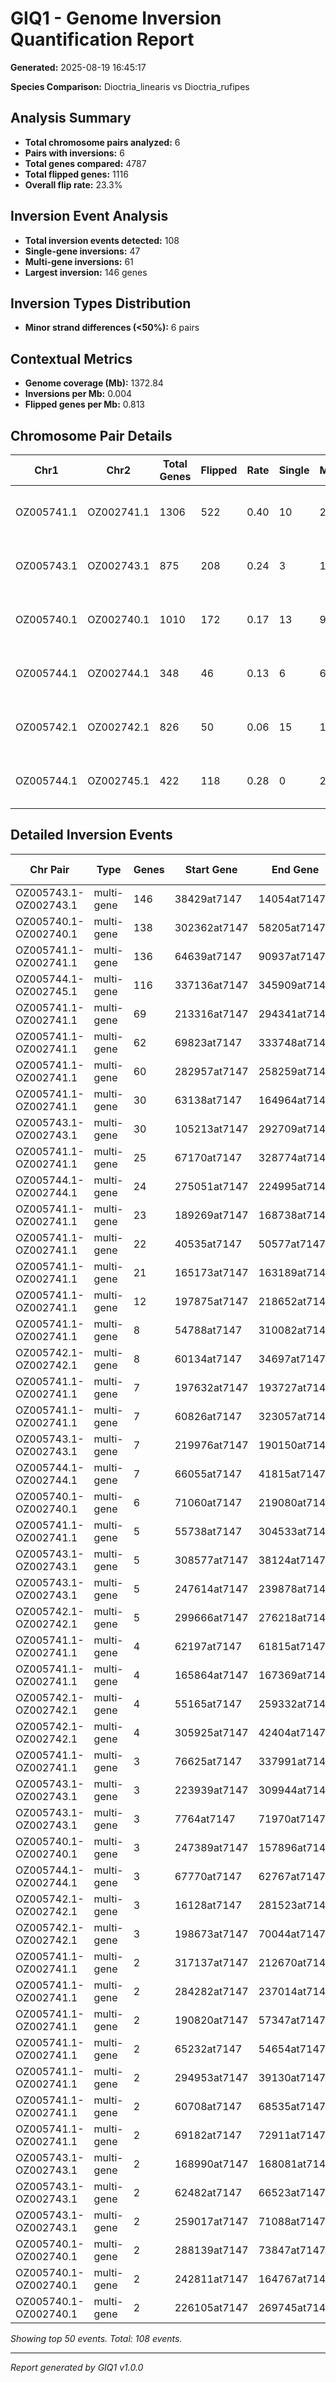 # GIQ1 - Genome Inversion Quantification Report

**Generated:** 2025-08-19 16:45:17

**Species Comparison:** Dioctria_linearis vs Dioctria_rufipes

## Analysis Summary

- **Total chromosome pairs analyzed:** 6
- **Pairs with inversions:** 6
- **Total genes compared:** 4787
- **Total flipped genes:** 1116
- **Overall flip rate:** 23.3%

## Inversion Event Analysis

- **Total inversion events detected:** 108
- **Single-gene inversions:** 47
- **Multi-gene inversions:** 61
- **Largest inversion:** 146 genes

## Inversion Types Distribution

- **Minor strand differences (<50%):** 6 pairs

## Contextual Metrics

- **Genome coverage (Mb):** 1372.84
- **Inversions per Mb:** 0.004
- **Flipped genes per Mb:** 0.813

## Chromosome Pair Details

| Chr1 | Chr2 | Total Genes | Flipped | Rate | Single | Multi | Largest | Type |
|------|------|-------------|---------|------|--------|-------|---------|------|
| OZ005741.1 | OZ002741.1 | 1306 | 522 | 0.40 | 10 | 24 | 136 | Minor strand differences (<50%) |
| OZ005743.1 | OZ002743.1 | 875 | 208 | 0.24 | 3 | 10 | 146 | Minor strand differences (<50%) |
| OZ005740.1 | OZ002740.1 | 1010 | 172 | 0.17 | 13 | 9 | 138 | Minor strand differences (<50%) |
| OZ005744.1 | OZ002744.1 | 348 | 46 | 0.13 | 6 | 6 | 24 | Minor strand differences (<50%) |
| OZ005742.1 | OZ002742.1 | 826 | 50 | 0.06 | 15 | 10 | 8 | Minor strand differences (<50%) |
| OZ005744.1 | OZ002745.1 | 422 | 118 | 0.28 | 0 | 2 | 116 | Minor strand differences (<50%) |

## Detailed Inversion Events

| Chr Pair | Type | Genes | Start Gene | End Gene | Dioctria_linearis Coordinates | Dioctria_rufipes Coordinates | Span (bp) |
|----------|------|-------|------------|----------|------------------------------|--------------------------------|------------|
| OZ005743.1-OZ002743.1 | multi-gene | 146 | 38429at7147 | 14054at7147 | 105,587,148 - 142,220,243 | 126,792,394 - 83,492,289 | 36,633,095 |
| OZ005740.1-OZ002740.1 | multi-gene | 138 | 302362at7147 | 58205at7147 | 307,841,306 - 330,742,269 | 354,312,893 - 330,734,631 | 22,900,963 |
| OZ005741.1-OZ002741.1 | multi-gene | 136 | 64639at7147 | 90937at7147 | 36,204,250 - 55,967,246 | 43,767,511 - 48,386,124 | 19,762,996 |
| OZ005744.1-OZ002745.1 | multi-gene | 116 | 337136at7147 | 345909at7147 | 16,067,634 - 29,811,761 | 38,680,810 - 21,850,132 | 13,744,127 |
| OZ005741.1-OZ002741.1 | multi-gene | 69 | 213316at7147 | 294341at7147 | 287,945,616 - 298,970,901 | 287,252,488 - 288,525,799 | 11,025,285 |
| OZ005741.1-OZ002741.1 | multi-gene | 62 | 69823at7147 | 333748at7147 | 261,987,594 - 275,182,072 | 227,449,678 - 227,948,471 | 13,194,478 |
| OZ005741.1-OZ002741.1 | multi-gene | 60 | 282957at7147 | 258259at7147 | 306,073,253 - 320,503,264 | 275,442,996 - 259,182,651 | 14,430,011 |
| OZ005741.1-OZ002741.1 | multi-gene | 30 | 63138at7147 | 164964at7147 | 242,271,696 - 249,329,711 | 184,304,967 - 189,144,018 | 7,058,015 |
| OZ005743.1-OZ002743.1 | multi-gene | 30 | 105213at7147 | 292709at7147 | 64,404,020 - 70,611,298 | 45,027,669 - 42,111,278 | 6,207,278 |
| OZ005741.1-OZ002741.1 | multi-gene | 25 | 67170at7147 | 328774at7147 | 303,699,802 - 305,974,399 | 277,950,886 - 275,550,822 | 2,274,597 |
| OZ005744.1-OZ002744.1 | multi-gene | 24 | 275051at7147 | 224995at7147 | 179,508,487 - 184,273,562 | 119,277,880 - 119,557,319 | 4,765,075 |
| OZ005741.1-OZ002741.1 | multi-gene | 23 | 189269at7147 | 168738at7147 | 63,030,560 - 65,112,289 | 45,207,514 - 58,810,155 | 2,081,729 |
| OZ005741.1-OZ002741.1 | multi-gene | 22 | 40535at7147 | 50577at7147 | 224,067,722 - 227,125,015 | 188,566,363 - 185,366,295 | 3,057,293 |
| OZ005741.1-OZ002741.1 | multi-gene | 21 | 165173at7147 | 163189at7147 | 55,976,318 - 57,657,201 | 48,376,319 - 46,587,893 | 1,680,883 |
| OZ005741.1-OZ002741.1 | multi-gene | 12 | 197875at7147 | 218652at7147 | 203,047,554 - 205,227,497 | 177,643,976 - 175,405,684 | 2,179,943 |
| OZ005741.1-OZ002741.1 | multi-gene | 8 | 54788at7147 | 310082at7147 | 221,510,941 - 222,093,708 | 175,369,574 - 174,564,501 | 582,767 |
| OZ005742.1-OZ002742.1 | multi-gene | 8 | 60134at7147 | 34697at7147 | 259,840,823 - 260,064,957 | 203,409,716 - 203,186,208 | 224,134 |
| OZ005741.1-OZ002741.1 | multi-gene | 7 | 197632at7147 | 193727at7147 | 209,946,183 - 210,670,887 | 173,062,796 - 172,237,554 | 724,704 |
| OZ005741.1-OZ002741.1 | multi-gene | 7 | 60826at7147 | 323057at7147 | 230,691,822 - 230,841,767 | 217,012,767 - 173,464,979 | 149,945 |
| OZ005743.1-OZ002743.1 | multi-gene | 7 | 219976at7147 | 190150at7147 | 55,841,402 - 63,326,292 | 49,243,886 - 45,340,550 | 7,484,890 |
| OZ005744.1-OZ002744.1 | multi-gene | 7 | 66055at7147 | 41815at7147 | 102,434,613 - 104,973,587 | 55,220,173 - 55,357,714 | 2,538,974 |
| OZ005740.1-OZ002740.1 | multi-gene | 6 | 71060at7147 | 219080at7147 | 184,069,690 - 188,918,641 | 182,362,313 - 192,803,570 | 4,848,951 |
| OZ005741.1-OZ002741.1 | multi-gene | 5 | 55738at7147 | 304533at7147 | 113,455,126 - 114,152,308 | 107,249,133 - 107,510,541 | 697,182 |
| OZ005743.1-OZ002743.1 | multi-gene | 5 | 308577at7147 | 38124at7147 | 73,847,932 - 76,586,909 | 59,786,214 - 58,552,447 | 2,738,977 |
| OZ005743.1-OZ002743.1 | multi-gene | 5 | 247614at7147 | 239878at7147 | 91,407,878 - 96,492,001 | 72,822,259 - 68,012,976 | 5,084,123 |
| OZ005742.1-OZ002742.1 | multi-gene | 5 | 299666at7147 | 276218at7147 | 148,138,909 - 148,802,429 | 124,858,433 - 123,791,841 | 663,520 |
| OZ005741.1-OZ002741.1 | multi-gene | 4 | 62197at7147 | 61815at7147 | 136,480,233 - 141,518,766 | 119,639,551 - 120,225,196 | 5,038,533 |
| OZ005741.1-OZ002741.1 | multi-gene | 4 | 165864at7147 | 167369at7147 | 209,491,299 - 209,584,975 | 173,415,184 - 173,281,010 | 93,676 |
| OZ005742.1-OZ002742.1 | multi-gene | 4 | 55165at7147 | 259332at7147 | 109,902,779 - 111,835,418 | 100,068,042 - 98,602,458 | 1,932,639 |
| OZ005742.1-OZ002742.1 | multi-gene | 4 | 305925at7147 | 42404at7147 | 234,369,423 - 234,389,481 | 180,290,577 - 180,273,632 | 20,058 |
| OZ005741.1-OZ002741.1 | multi-gene | 3 | 76625at7147 | 337991at7147 | 159,418,272 - 166,095,788 | 139,398,417 - 141,525,708 | 6,677,516 |
| OZ005743.1-OZ002743.1 | multi-gene | 3 | 223939at7147 | 309944at7147 | 44,984,562 - 45,670,297 | 41,931,812 - 41,606,300 | 685,735 |
| OZ005743.1-OZ002743.1 | multi-gene | 3 | 7764at7147 | 71970at7147 | 90,508,126 - 90,700,314 | 73,424,364 - 73,237,952 | 192,188 |
| OZ005740.1-OZ002740.1 | multi-gene | 3 | 247389at7147 | 157896at7147 | 198,945,142 - 199,901,389 | 200,759,882 - 199,926,054 | 956,247 |
| OZ005744.1-OZ002744.1 | multi-gene | 3 | 67770at7147 | 62767at7147 | 78,109,131 - 81,093,530 | 32,485,519 - 36,384,013 | 2,984,399 |
| OZ005742.1-OZ002742.1 | multi-gene | 3 | 16128at7147 | 281523at7147 | 109,555,141 - 109,652,519 | 100,557,310 - 100,316,215 | 97,378 |
| OZ005742.1-OZ002742.1 | multi-gene | 3 | 198673at7147 | 70044at7147 | 186,133,227 - 193,490,551 | 156,240,715 - 158,437,803 | 7,357,324 |
| OZ005741.1-OZ002741.1 | multi-gene | 2 | 317137at7147 | 212670at7147 | 22,724,167 - 22,851,127 | 19,525,744 - 19,406,467 | 126,960 |
| OZ005741.1-OZ002741.1 | multi-gene | 2 | 284282at7147 | 237014at7147 | 120,459,466 - 120,620,779 | 110,784,478 - 110,690,238 | 161,313 |
| OZ005741.1-OZ002741.1 | multi-gene | 2 | 190820at7147 | 57347at7147 | 153,526,330 - 157,729,308 | 133,272,599 - 138,682,477 | 4,202,978 |
| OZ005741.1-OZ002741.1 | multi-gene | 2 | 65232at7147 | 54654at7147 | 184,272,395 - 184,536,169 | 155,165,655 - 154,934,762 | 263,774 |
| OZ005741.1-OZ002741.1 | multi-gene | 2 | 294953at7147 | 39130at7147 | 200,216,178 - 200,476,335 | 169,419,051 - 169,273,441 | 260,157 |
| OZ005741.1-OZ002741.1 | multi-gene | 2 | 60708at7147 | 68535at7147 | 219,213,896 - 219,216,584 | 199,316,416 - 199,313,752 | 2,688 |
| OZ005741.1-OZ002741.1 | multi-gene | 2 | 69182at7147 | 72911at7147 | 229,632,148 - 229,637,339 | 173,485,975 - 216,839,808 | 5,191 |
| OZ005743.1-OZ002743.1 | multi-gene | 2 | 168990at7147 | 168081at7147 | 6,618,687 - 8,489,145 | 5,871,913 - 7,714,817 | 1,870,458 |
| OZ005743.1-OZ002743.1 | multi-gene | 2 | 62482at7147 | 66523at7147 | 86,305,920 - 86,362,055 | 67,115,788 - 66,779,941 | 56,135 |
| OZ005743.1-OZ002743.1 | multi-gene | 2 | 259017at7147 | 71088at7147 | 101,144,902 - 101,253,032 | 78,929,948 - 78,877,914 | 108,130 |
| OZ005740.1-OZ002740.1 | multi-gene | 2 | 288139at7147 | 73847at7147 | 121,284,316 - 121,521,262 | 110,851,052 - 111,011,191 | 236,946 |
| OZ005740.1-OZ002740.1 | multi-gene | 2 | 242811at7147 | 164767at7147 | 138,712,892 - 142,602,305 | 128,632,668 - 136,536,499 | 3,889,413 |
| OZ005740.1-OZ002740.1 | multi-gene | 2 | 226105at7147 | 269745at7147 | 166,774,025 - 169,258,340 | 148,708,299 - 166,716,762 | 2,484,315 |

*Showing top 50 events. Total: 108 events.*

---
*Report generated by GIQ1 v1.0.0*
